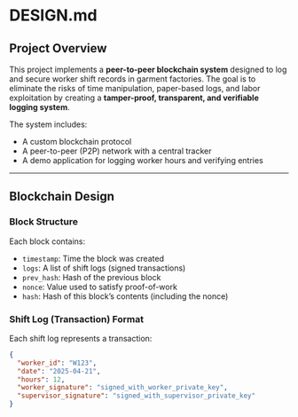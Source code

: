 # DESIGN.md

## Project Overview

This project implements a **peer-to-peer blockchain system** designed to log and secure worker shift records in garment factories. The goal is to eliminate the risks of time manipulation, paper-based logs, and labor exploitation by creating a **tamper-proof, transparent, and verifiable logging system**.

The system includes:
- A custom blockchain protocol
- A peer-to-peer (P2P) network with a central tracker
- A demo application for logging worker hours and verifying entries

---

## Blockchain Design

### Block Structure

Each block contains:
- `timestamp`: Time the block was created
- `logs`: A list of shift logs (signed transactions)
- `prev_hash`: Hash of the previous block
- `nonce`: Value used to satisfy proof-of-work
- `hash`: Hash of this block’s contents (including the nonce)

### Shift Log (Transaction) Format

Each shift log represents a transaction:
```json
{
  "worker_id": "W123",
  "date": "2025-04-21",
  "hours": 12,
  "worker_signature": "signed_with_worker_private_key",
  "supervisor_signature": "signed_with_supervisor_private_key"
}


